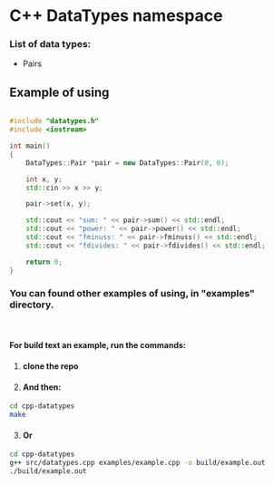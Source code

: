 # C++ DataTypes namespace

### List of data types:
* Pairs

## Example of using
```cpp

#include "datatypes.h"
#include <iostream>

int main()
{
    DataTypes::Pair *pair = new DataTypes::Pair(0, 0);

    int x, y;
    std::cin >> x >> y;

    pair->set(x, y);

    std::cout << "sum: " << pair->sum() << std::endl;
    std::cout << "power: " << pair->power() << std::endl;
    std::cout << "fminuss: " << pair->fminuss() << std::endl;
    std::cout << "fdivides: " << pair->fdivides() << std::endl;

    return 0;
}

```

### You can found other examples of using, in "examples" directory.

<br>

#### For build text an example, run the commands:
1. #### clone the repo

2. #### And then:

```bash
cd cpp-datatypes
make
```
3. #### Or
```bash
cd cpp-datatypes
g++ src/datatypes.cpp examples/example.cpp -o build/example.out
./build/example.out
```